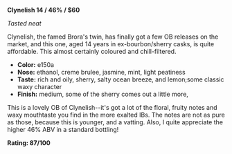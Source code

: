 **Clynelish 14 / 46% / $60**

*Tasted neat*

Clynelish, the famed Brora's twin, has finally got a few OB releases on the market, and this one, aged 14 years in ex-bourbon/sherry casks, is quite affordable.  This almost certainly coloured and chill-filtered.

* **Color:** e150a
* **Nose:** ethanol, creme brulee, jasmine, mint, light peatiness
* **Taste:** rich and oily, sherry, salty ocean breeze, and lemon;some classic waxy character
* **Finish:** medium, some of the sherry comes out a little more,

This is a lovely OB of Clynelish--it's got a lot of the floral, fruity notes and waxy mouthtaste you find in the more exalted IBs.  The notes are not as pure as those, because this is younger, and a vatting.  Also, I quite appreciate the higher 46% ABV in a standard bottling!

**Rating: 87/100**